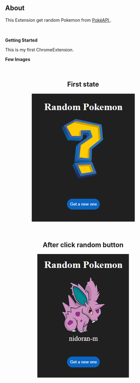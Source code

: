 ## About


This Extension get random Pokemon from <a href="https://pokeapi.co/"> PokéAPI </a>.

<br></br>
**Getting Started** 

This is my first ChromeExtension.

**Few Images**

<div align="center">
  <br />
    <p>
        <h2>First state</h2>
        <img src="./Captures/firstStart.png" alt="discord.js" />
    </p>
  <br />
    <p>
        <h2>After click random button</h2>
        <img src="./Captures/afterClick.png" alt="discord.js" />
    </p>
</div>




